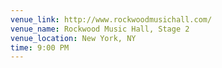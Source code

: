 ```yaml
---
venue_link: http://www.rockwoodmusichall.com/
venue_name: Rockwood Music Hall, Stage 2
venue_location: New York, NY
time: 9:00 PM
---
```


